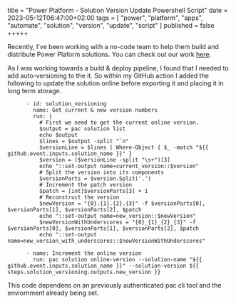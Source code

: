 title = "Power Platform - Solution Version Update Powershell Script"
date = 2023-05-12T06:47:00+02:00
tags = [
    "power",
    "platform",
    "apps",
    "automate",
    "solution",
    "version",
    "update",
    "script"
]
published = false
+++++

Recently, I've been working with a no-code team to help them build and distribute Power Plaform solutions. You can check out our work [here](https://github.com/microsoft/Templates-for-Power-Platform). 

As I was working towards a build & deploy pipeline, I found that I needed to add auto-versioning to the it. So within my GitHub action I added the following to update the solution online before exporting it and placing it in long term storage.

```
      - id: solution_versioning
        name: Get current & new version numbers
        run: |
          # First we need to get the current online version.
          $output = pac solution list
          echo $output
          $lines = $output -split "`n"
          $versionLine = $lines | Where-Object { $_ -match "${{ github.event.inputs.solution_name }}" }
          $version = ($versionLine -split "\s+")[3]
          echo "::set-output name=current_version::$version"
          # Split the version into its components
          $versionParts = $version.Split('.')
          # Increment the patch version
          $patch = [int]$versionParts[3] + 1
          # Reconstruct the version
          $newVersion = "{0}.{1}.{2}.{3}" -f $versionParts[0], $versionParts[1], $versionParts[2], $patch
          echo "::set-output name=new_version::$newVersion"
          $newVersionWithUnderscores = "{0}_{1}_{2}_{3}" -f $versionParts[0], $versionParts[1], $versionParts[2], $patch
          echo "::set-output name=new_version_with_underscores::$newVersionWithUnderscores"

      - name: Increment the online version
        run: pac solution online-version --solution-name "${{ github.event.inputs.solution_name }}" --solution-version ${{ steps.solution_versioning.outputs.new_version }}

```

This code dependens on an previously authenticated pac cli tool and the enviornment already being set.